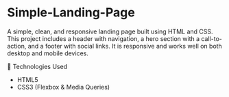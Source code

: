 # Simple-Landing-Page
A simple, clean, and responsive landing page built using HTML and CSS. This project includes a header with navigation, a hero section with a call-to-action, and a footer with social links. It is responsive and works well on both desktop and mobile devices.

🔧 Technologies Used
- HTML5
- CSS3 (Flexbox & Media Queries)
